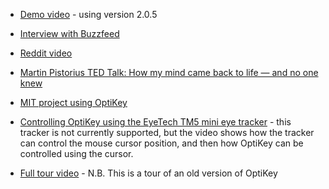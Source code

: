 * [Demo video](https://www.youtube.com/watch?v=HLkyORh7vKk) - using version 2.0.5

* [Interview with Buzzfeed](https://www.youtube.com/watch?v=JL0BHJecwMo)

* [Reddit video](https://youtu.be/03NFUMlXrf8)

* [Martin Pistorius TED Talk: How my mind came back to life — and no one knew](https://www.ted.com/talks/martin_pistorius_how_my_mind_came_back_to_life_and_no_one_knew?language=en)

* [MIT project using OptiKey](https://vimeo.com/148316508)

* [Controlling OptiKey using the EyeTech TM5 mini eye tracker](https://www.youtube.com/watch?v=1M7FVBuMcec) - this tracker is not currently supported, but the video shows how the tracker can control the mouse cursor position, and then how OptiKey can be controlled using the cursor.

* [Full tour video](http://youtu.be/zMod7oExCbY) - N.B. This is a tour of an old version of OptiKey
